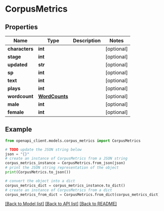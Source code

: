 # CorpusMetrics


## Properties

Name | Type | Description | Notes
------------ | ------------- | ------------- | -------------
**characters** | **int** |  | [optional] 
**stage** | **int** |  | [optional] 
**updated** | **str** |  | [optional] 
**sp** | **int** |  | [optional] 
**text** | **int** |  | [optional] 
**plays** | **int** |  | [optional] 
**wordcount** | [**WordCounts**](WordCounts.md) |  | [optional] 
**male** | **int** |  | [optional] 
**female** | **int** |  | [optional] 

## Example

```python
from openapi_client.models.corpus_metrics import CorpusMetrics

# TODO update the JSON string below
json = "{}"
# create an instance of CorpusMetrics from a JSON string
corpus_metrics_instance = CorpusMetrics.from_json(json)
# print the JSON string representation of the object
print(CorpusMetrics.to_json())

# convert the object into a dict
corpus_metrics_dict = corpus_metrics_instance.to_dict()
# create an instance of CorpusMetrics from a dict
corpus_metrics_from_dict = CorpusMetrics.from_dict(corpus_metrics_dict)
```
[[Back to Model list]](../README.md#documentation-for-models) [[Back to API list]](../README.md#documentation-for-api-endpoints) [[Back to README]](../README.md)


